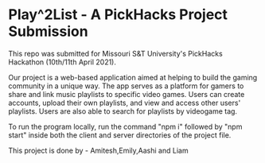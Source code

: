 # Play^2List - A PickHacks Project Submission

This repo was submitted for Missouri S&T University's PickHacks Hackathon (10th/11th April 2021).

Our project is a web-based application aimed at helping to build the gaming community in a unique way. The app serves as a platform for gamers to share and link music playlists to specific video games. Users can create accounts, upload their own playlists, and view and access other users' playlists. Users are also able to search for playlists by videogame tag.

To run the program locally, run the command "npm i" followed by "npm start" inside both the client and server directories of the project file. 

This project is done by - Amitesh,Emily,Aashi and Liam 

